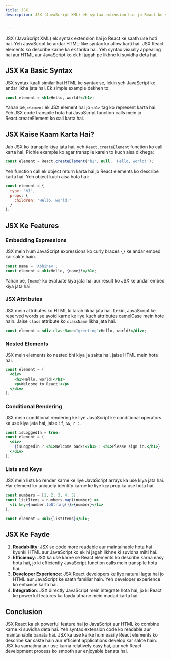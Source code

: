 ```yaml
---
title: JSX
description: JSX (JavaScript XML) ek syntax extension hai jo React ke saath use hoti hai. Yeh JavaScript ke andar HTML-like syntax ko allow karti hai. JSX React elements ko describe karne ka ek tarika hai. Yeh syntax visually appealing hai aur HTML aur JavaScript ko ek hi jagah pe likhne ki suvidha deta hai.


---
```

JSX (JavaScript XML) ek syntax extension hai jo React ke saath use hoti hai. Yeh JavaScript ke andar HTML-like syntax ko allow karti hai. JSX React elements ko describe karne ka ek tarika hai. Yeh syntax visually appealing hai aur HTML aur JavaScript ko ek hi jagah pe likhne ki suvidha deta hai.

## JSX Ka Basic Syntax
JSX syntax kaafi similar hai HTML ke syntax se, lekin yeh JavaScript ke andar likha jata hai. Ek simple example dekhen to:

```jsx
const element = <h1>Hello, world!</h1>;
```

Yahan pe, `element` ek JSX element hai jo `<h1>` tag ko represent karta hai. Yeh JSX code transpile hota hai JavaScript function calls mein jo React.createElement ko call karta hai.

## JSX Kaise Kaam Karta Hai?
Jab JSX ko transpile kiya jata hai, yeh `React.createElement` function ko call karta hai. Pichle example ko agar transpile karein to kuch aisa dikhega:

```javascript
const element = React.createElement('h1', null, 'Hello, world!');
```

Yeh function call ek object return karta hai jo React elements ko describe karta hai. Yeh object kuch aisa hota hai:

```javascript
const element = {
  type: 'h1',
  props: {
    children: 'Hello, world!'
  }
};
```

## JSX Ke Features

### Embedding Expressions
JSX mein hum JavaScript expressions ko curly braces `{}` ke andar embed kar sakte hain.

```jsx
const name = 'Abhinav';
const element = <h1>Hello, {name}!</h1>;
```

Yahan pe, `{name}` ko evaluate kiya jata hai aur result ko JSX ke andar embed kiya jata hai.

### JSX Attributes
JSX mein attributes ko HTML ki tarah likha jata hai. Lekin, JavaScript ke reserved words se avoid karne ke liye kuch attributes camelCase mein hote hain. Jaise `class` attribute ko `className` likha jata hai.

```jsx
const element = <div className="greeting">Hello, world!</div>;
```

### Nested Elements
JSX mein elements ko nested bhi kiya ja sakta hai, jaise HTML mein hota hai.

```jsx
const element = (
  <div>
    <h1>Hello, world!</h1>
    <p>Welcome to React!</p>
  </div>
);
```

### Conditional Rendering
JSX mein conditional rendering ke liye JavaScript ke conditional operators ka use kiya jata hai, jaise `if`, `&&`, `? :`.

```jsx
const isLoggedIn = true;
const element = (
  <div>
    {isLoggedIn ? <h1>Welcome back!</h1> : <h1>Please sign in.</h1>}
  </div>
);
```

### Lists and Keys
JSX mein lists ko render karne ke liye JavaScript arrays ka use kiya jata hai. Har element ko uniquely identify karne ke liye `key` prop ka use hota hai.

```jsx
const numbers = [1, 2, 3, 4, 5];
const listItems = numbers.map((number) =>
  <li key={number.toString()}>{number}</li>
);

const element = <ul>{listItems}</ul>;
```

## JSX Ke Fayde

1. **Readability**: JSX se code more readable aur maintainable hota hai kyunki HTML aur JavaScript ko ek hi jagah likhne ki suvidha milti hai.
2. **Efficiency**: JSX ka use karne se React elements ko describe karna easy hota hai, jo ki efficiently JavaScript function calls mein transpile hota hai.
3. **Developer Experience**: JSX React developers ke liye natural lagta hai jo HTML aur JavaScript ke saath familiar hain. Yeh developer experience ko enhance karta hai.
4. **Integration**: JSX directly JavaScript mein integrate hota hai, jo ki React ke powerful features ka fayda uthane mein madad karta hai.

## Conclusion
JSX React ka ek powerful feature hai jo JavaScript aur HTML ko combine karne ki suvidha deta hai. Yeh syntax extension code ko readable aur maintainable banata hai. JSX ka use karke hum easily React elements ko describe kar sakte hain aur efficient applications develop kar sakte hain. JSX ka samajhna aur use karna relatively easy hai, aur yeh React development process ko smooth aur enjoyable banata hai.